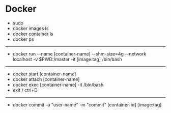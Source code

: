 # Docker


- sudo
- docker images ls
- docker container ls
- docker ps

---

- docker run --name [container-name] --shm-size=4g --network localhost -v $PWD:/master -it [image:tag] /bin/bash

---
- docker start [container-name]
- docker attach [container-name]
- docker exec [container-name] -it /bin/bash
- exit / ctrl+D


---

- docker commit -a "user-name" -m "commit" [container-id] [image:tag]
